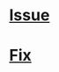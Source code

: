 # [Issue](https://github.com/siemens/ix/issues/1505)
# [Fix](https://github.com/siemens/ix/issues/1505#issuecomment-2404482833)
